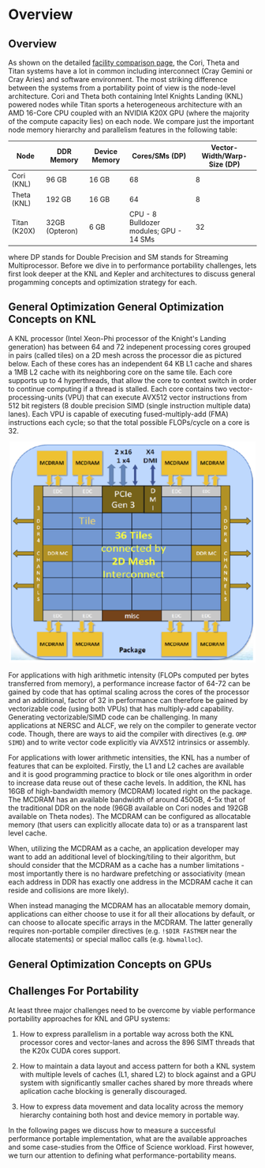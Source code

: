 # Overview

## Overview

As shown on the detailed [facility comparison page](http://performanceportability.org/facilities/comparison/), the Cori, Theta and Titan systems have a lot 
in common including interconnect (Cray Gemini or Cray Aries) and software environment. The most striking difference between the systems from a portability 
point 
of view is the node-level architecture. 
Cori and Theta both containing Intel Knights Landing (KNL) powered nodes while Titan sports a heterogeneous architecture with an AMD 16-Core CPU 
coupled with an NVIDIA K20X GPU (where the majority of the compute capacity lies) on each node. We compare just the important node memory hierarchy and 
parallelism features in the following table:

| Node | DDR Memory | Device Memory | Cores/SMs (DP) | Vector-Width/Warp-Size (DP) | 
|------|------------|---------------|-------|--------------|
| Cori (KNL)  | 96 GB | 16 GB | 68 | 8 | 
| Theta (KNL)  | 192 GB | 16 GB | 64 | 8 |
| Titan (K20X) | 32GB (Opteron) | 6 GB |  CPU - 8 Bulldozer modules; GPU -  14 SMs | 32 |

where DP stands for Double Precision and SM stands for Streaming Multiprocessor. Before we dive in to performance portability challenges, lets first look deeper at the 
KNL and Kepler and architectures to discuss general progamming concepts and optimization strategy for each. 

## General Optimization General Optimization Concepts on KNL

A KNL processor (Intel Xeon-Phi processor of the Knight's Landing generation) has between 64 and 72 indepenent processing cores grouped in pairs (called tiles) on a 2D mesh
across the processor die as pictured below. Each of these cores has an independent 64 KB L1 cache and shares a 1MB L2 cache with its neighboring core on the same tile. Each core 
supports up to 4 hyperthreads, that allow the core to context switch in order to continue computing if a thread is stalled. Each core contains two vector-processing-units (VPU) that 
can execute AVX512 vector instructions from 512 bit registers (8 double precision SIMD (single instruction multiple data) lanes). Each VPU is capable of 
executing fused-multiply-add (FMA) 
instructions each cycle; so 
that the 
total possible FLOPs/cycle on a core is 32. 

<center><img src="knl.png" width=500></center>

For applications with high arithmetic intensity (FLOPs computed per bytes transferred from memory), a performance increase factor of 64-72 can be gained by 
code 
that has optimal 
scaling across the cores of the processor and an additional, factor of 32
in performance can therefore be gained by vectorizable code (using both VPUs) that has multiply-add capability. Generating vectorizable/SIMD code can be 
challenging. In many applications at NERSC and ALCF, we rely on the compiler to generate vector code. Though, there are ways to aid the compiler with 
directives (e.g. `OMP SIMD`) and to write vector code explicitly via AVX512 intrinsics or assembly.

For applications with lower arithmetic intensities, the KNL has a number of features that can be exploited. Firstly, the L1 and L2 caches are available and 
it is good programming practice to block or tile ones algorithm in order to increase data reuse out of these cache levels. In addition, the KNL has 16GB of 
high-bandwidth memory (MCDRAM) located right on the package. The MCDRAM has an available bandwidth of around 450GB, 4-5x that of the traditional DDR on the 
node (96GB available on Cori nodes and 192GB available on Theta nodes). The MCDRAM can be configured as allocatable memory (that users can explicitly 
allocate data to) or as a transparent last level cache. 

When, utilizing the MCDRAM as a cache, an application developer may want to add an additional level of blocking/tiling to their algorithm, but should 
consider that the MCDRAM as a cache has a number limitations - most importantly there is no hardware prefetching or associativity (mean each address in DDR 
has exactly one address in the MCDRAM cache it can reside and collisions are more likely). 

When instead managing the MCDRAM has an allocatable memory domain, applications can either choose to use it for all their allocations by default, or can 
choose to allocate specific arrays in the MCDRAM. The latter generally requires non-portable compiler directives (e.g. `!$DIR FASTMEM` near the allocate 
statements) or special malloc calls (e.g. `hbwmalloc`). 

## General Optimization Concepts on GPUs

## Challenges For Portability

At least three major challenges need to be overcome by viable performance portability approaches for KNL and GPU systems:

1. How to express parallelism in a portable way across both the KNL processor cores and vector-lanes and across the 896 SIMT threads that the K20x 
CUDA cores support. 

2. How to maintain a data layout and access pattern for both a KNL system with multiple levels of caches (L1, shared L2) to block against and a GPU system with
significantly smaller caches shared by more threads where aplication
cache blocking is generally discouraged. 

3. How to express data movement and data locality across the memory hierarchy containing both host and device memory in portable way. 

In the following pages we discuss how to measure a successful performance portable implementation, what are the available approaches and some case-studies 
from 
the Office of Science workload. First however, we turn our attention to defining what performance-portability means. 

